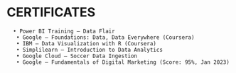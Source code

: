 # CERTIFICATES
      • Power BI Training – Data Flair  
       • Google – Foundations: Data, Data Everywhere (Coursera) 
       • IBM – Data Visualization with R (Coursera)
       • Simplilearn – Introduction to Data Analytics 
       • Google Cloud – Soccer Data Ingestion 
       • Google – Fundamentals of Digital Marketing (Score: 95%, Jan 2023) 
